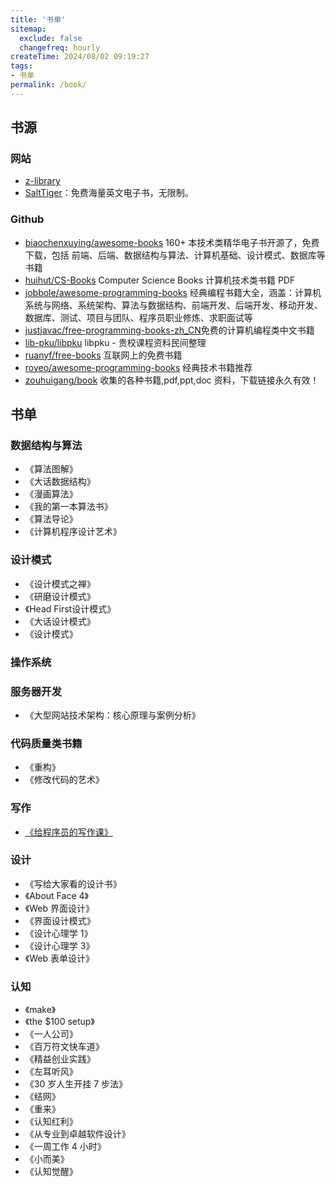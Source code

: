 ```yaml
---
title: '书单'
sitemap:
  exclude: false
  changefreq: hourly
createTime: 2024/08/02 09:19:27
tags:
- 书单
permalink: /book/
---
```


## 书源

### 网站

- [z-library](https://z-library.sk/)
- [SaltTiger](https://salttiger.com/)：免费海量英文电子书，无限制。


### Github

- [biaochenxuying/awesome-books](https://github.com/biaochenxuying/awesome-books) 160+ 本技术类精华电子书开源了，免费下载，包括 前端、后端、数据结构与算法、计算机基础、设计模式、数据库等书籍
- [huihut/CS-Books](https://github.com/huihut/CS-Books) Computer Science Books 计算机技术类书籍 PDF
- [jobbole/awesome-programming-books](https://github.com/jobbole/awesome-programming-books) 经典编程书籍大全，涵盖：计算机系统与网络、系统架构、算法与数据结构、前端开发、后端开发、移动开发、数据库、测试、项目与团队、程序员职业修炼、求职面试等
- [justjavac/free-programming-books-zh_CN](https://github.com/justjavac/free-programming-books-zh_CN)免费的计算机编程类中文书籍
- [lib-pku/libpku](https://github.com/lib-pku/libpku) libpku - 贵校课程资料民间整理
- [ruanyf/free-books](https://github.com/ruanyf/free-books) 互联网上的免费书籍
- [royeo/awesome-programming-books](https://github.com/royeo/awesome-programming-books) 经典技术书籍推荐
- [zouhuigang/book](https://github.com/zouhuigang/book) 收集的各种书籍,pdf,ppt,doc 资料，下载链接永久有效！


## 书单
### 数据结构与算法

* 《算法图解》
* 《大话数据结构》
* 《漫画算法》
* 《我的第一本算法书》
* 《算法导论》
* 《计算机程序设计艺术》

### 设计模式

* 《设计模式之禅》
* 《研磨设计模式》
* 《Head First设计模式》
* 《大话设计模式》
* 《设计模式》

### 操作系统

### 服务器开发

* 《大型网站技术架构：核心原理与案例分析》

### 代码质量类书籍

* 《重构》
* 《修改代码的艺术》

### 写作

* [《给程序员的写作课》](https://thewriter.dev/misconceptions/)

### 设计

* 《写给大家看的设计书》
* 《About Face 4》
* 《Web 界面设计》
* 《界面设计模式》
* 《设计心理学 1》
* 《设计心理学 3》
* 《Web 表单设计》

### 认知

* 《make》
* 《the $100 setup》
* 《一人公司》
* 《百万符文快车道》
* 《精益创业实践》
* 《左耳听风》
* 《30 岁人生开挂 7 步法》
* 《结网》
* 《重来》
* 《认知红利》
* 《从专业到卓越软件设计》
* 《一周工作 4 小时》
* 《小而美》
* 《认知觉醒》
